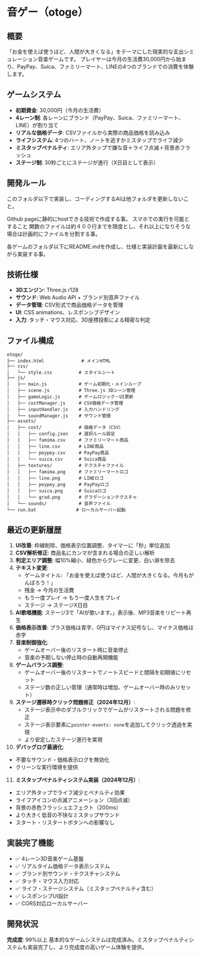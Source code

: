 # 音ゲー（otoge）

## 概要
「お金を使えば使うほど、人間が大きくなる」をテーマにした現実的な支出シミュレーション音楽ゲームです。
プレイヤーは今月の生活費30,000円から始まり、PayPay、Suica、ファミリーマート、LINEの4つのブランドでの消費を体験します。

## ゲームシステム
- **初期資金**: 30,000円（今月の生活費）
- **4レーン制**: 各レーンにブランド（PayPay、Suica、ファミリーマート、LINE）が割り当て
- **リアルな価格データ**: CSVファイルから実際の商品価格を読み込み
- **ライフシステム**: 4つのハート、ノートを逃すかミスタップでライフ減少
- **ミスタップペナルティ**: エリア外タップで嫌な音＋ライフ点滅＋背景赤フラッシュ
- **ステージ制**: 30秒ごとにステージが進行（X日目として表示）

## 開発ルール
このフォルダ以下で実装し、コーディングするAIは他フォルダを更新しないこと。

Github pageに静的にhostできる技術で作成する事。
スマホでの実行を可能とすること
関数のファイルは約４００行までを限度とし、それ以上になりそうな場合は計画的にファイルを分割する事。

各ゲームのフォルダ以下にREADME.mdを作成し、仕様と実装計画を最新にしながら実装する事。

## 技術仕様
- **3Dエンジン**: Three.js r128
- **サウンド**: Web Audio API + ブランド別音声ファイル
- **データ管理**: CSV形式で商品価格データを管理
- **UI**: CSS animations、レスポンシブデザイン
- **入力**: タッチ・マウス対応、3D座標投影による精密な判定

## ファイル構成
```
otoge/
├── index.html              # メインHTML
├── css/
│   └── style.css          # スタイルシート
├── js/
│   ├── main.js            # ゲーム初期化・メインループ
│   ├── scene.js           # Three.js 3Dシーン管理
│   ├── gameLogic.js       # ゲームロジック・UI更新
│   ├── costManager.js     # CSV価格データ管理
│   ├── inputHandler.js    # 入力ハンドリング
│   └── soundManager.js    # サウンド管理
├── assets/
│   ├── cost/              # 価格データ（CSV）
│   │   ├── config.json    # 選択ルール設定
│   │   ├── famima.csv     # ファミリーマート商品
│   │   ├── line.csv       # LINE商品
│   │   ├── peypey.csv     # PayPay商品
│   │   └── suica.csv      # Suica商品
│   ├── textures/          # テクスチャファイル
│   │   ├── famima.png     # ファミリーマートロゴ
│   │   ├── line.png       # LINEロゴ
│   │   ├── peypey.png     # PayPayロゴ
│   │   ├── suica.png      # Suicaロゴ
│   │   └── grad.png       # グラデーションテクスチャ
│   └── sounds/            # 音声ファイル
└── run.bat               # ローカルサーバー起動
```

## 最近の更新履歴
1. **UI改善**: 枠線削除、価格表示位置調整、タイマーに「秒」単位追加
2. **CSV解析修正**: 商品名にカンマが含まれる場合の正しい解析
3. **判定エリア調整**: 幅10%縮小、緑色からグレーに変更、白い淵を除去
4. **テキスト変更**: 
   - ゲームタイトル: 「お金を使えば使うほど、人間が大きくなる。今月もがんばろう！」
   - 残金 → 今月の生活費
   - もう一度プレイ → もう一度人生をプレイ
   - ステージ → ステージX日目
5. **AI歌唱機能**: ステージ3で「AIが歌います。」表示後、MP3音楽をリピート再生
6. **価格表示改善**: プラス価格は青字、0円はマイナス記号なし、マイナス価格は赤字
7. **音楽制御強化**: 
   - ゲームオーバー後のリスタート時に音楽停止
   - 音楽の予期しない停止時の自動再開機能
8. **ゲームバランス調整**:
   - ゲームオーバー後のリスタートでノートスピードと間隔を初期値にリセット
   - ステージ数の正しい管理（通常時は増加、ゲームオーバー時のみリセット）
9. **ステージ遷移時クリック問題修正（2024年12月）**:
   - ステージ表示中のダブルクリックでゲームがリスタートされる問題を修正
   - ステージ表示要素に`pointer-events: none`を追加してクリック透過を実現
   - より安定したステージ進行を実現
10. **デバッグログ最適化**:
   - 不要なサウンド・価格表示ログを無効化
   - クリーンな実行環境を提供
11. **ミスタップペナルティシステム実装（2024年12月）**:
   - エリア外タップでライフ減少とペナルティ効果
   - ライフアイコンの点滅アニメーション（3回点滅）
   - 背景の赤色フラッシュエフェクト（200ms）
   - より大きく低音の不快なミスタップサウンド
   - スタート・リスタートボタンへの影響なし

## 実装完了機能
- ✅ 4レーン3D音楽ゲーム基盤
- ✅ リアルタイム価格データ表示システム
- ✅ ブランド別サウンド・テクスチャシステム
- ✅ タッチ・マウス入力対応
- ✅ ライフ・ステージシステム（ミスタップペナルティ含む）
- ✅ レスポンシブUI設計
- ✅ CORS対応ローカルサーバー

## 開発状況
**完成度**: 99%以上
基本的なゲームシステムは完成済み。ミスタップペナルティシステムも実装完了し、より完成度の高いゲーム体験を提供。